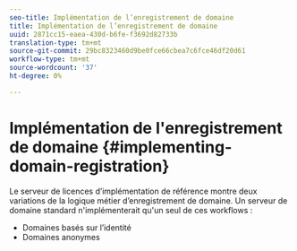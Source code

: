 ```yaml
---
seo-title: Implémentation de l’enregistrement de domaine
title: Implémentation de l’enregistrement de domaine
uuid: 2871cc15-eaea-430d-b6fe-f3692d82733b
translation-type: tm+mt
source-git-commit: 29bc8323460d9be0fce66cbea7c6fce46df20d61
workflow-type: tm+mt
source-wordcount: '37'
ht-degree: 0%

---
```



# Implémentation de l&#39;enregistrement de domaine {#implementing-domain-registration}

Le serveur de licences d’implémentation de référence montre deux variations de la logique métier d’enregistrement de domaine. Un serveur de domaine standard n&#39;implémenterait qu&#39;un seul de ces workflows :

* Domaines basés sur l’identité
* Domaines anonymes

